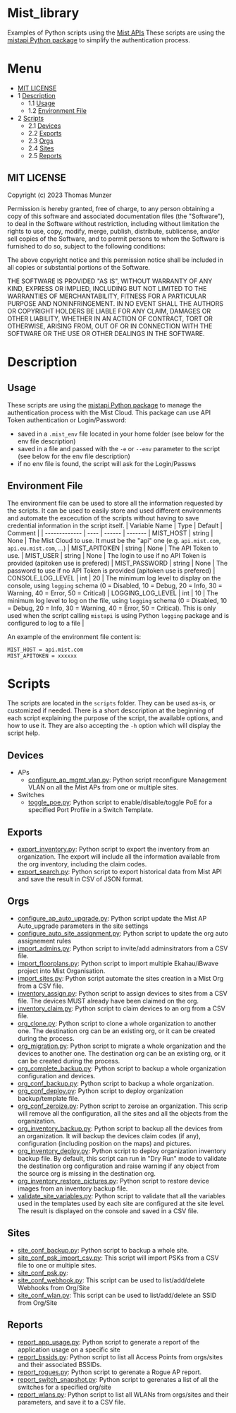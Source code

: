 
# Mist_library
Examples of Python scripts using the [Mist APIs](https://www.mist.com)
These scripts are using the [mistapi Python package](https://pypi.org/project/mistapi/) to simplify the authentication process.

# Menu
- [MIT LICENSE](#mit-license)
- 1 [Description](#description)
  - 1.1 [Usage](#usage)
  - 1.2 [Environment File](#environment-file)
- 2 [Scripts](#scripts)
  - 2.1 [Devices](#devices)
  - 2.2 [Exports](#exports)
  - 2.3 [Orgs](#orgs)
  - 2.4 [Sites](#sites)
  - 2.5 [Reports](#reports)

## MIT LICENSE
 
Copyright (c) 2023 Thomas Munzer

Permission is hereby granted, free of charge, to any person obtaining a copy of this software and associated documentation files (the "Software"), to deal in the  Software without restriction, including without limitation the rights to use, copy, modify, merge, publish, distribute, sublicense, and/or sell copies of the Software, and to permit persons to whom the Software is furnished to do so, subject to the following conditions:

The above copyright notice and this permission notice shall be included in all copies or substantial portions of the Software.

THE SOFTWARE IS PROVIDED "AS IS", WITHOUT WARRANTY OF ANY KIND, EXPRESS OR IMPLIED, INCLUDING BUT NOT LIMITED TO THE WARRANTIES OF MERCHANTABILITY, FITNESS FOR A PARTICULAR PURPOSE AND NONINFRINGEMENT. IN NO EVENT SHALL THE AUTHORS OR COPYRIGHT HOLDERS BE LIABLE FOR ANY CLAIM, DAMAGES OR OTHER LIABILITY, WHETHER IN AN ACTION OF CONTRACT, TORT OR OTHERWISE, ARISING FROM, OUT OF OR IN CONNECTION WITH THE SOFTWARE OR THE USE OR OTHER DEALINGS IN THE SOFTWARE.

# Description
## Usage
These scripts are using the [mistapi Python package](https://pypi.org/project/mistapi/) to manage the authentication process with the Mist Cloud.
This package can use API Token authentication or Login/Password:
- saved in a `.mist_env` file located in your home folder (see below for the env file description)
- saved in a file and passed with the `-e` or `--env` parameter to the script (see below for the env file description)
- if no env file is found, the script will ask for the Login/Passws

## Environment File
The environment file can be used to store all the information requested by the scripts. It can be used to easily store and used different environments and automate the excecution of the scripts without having to save credential information in the script itself.
| Variable Name | Type | Default | Comment |
| ------------- | ---- |  ------ | ------- |
MIST_HOST | string | None | The Mist Cloud to use. It must be the "api" one (e.g. `api.mist.com`, `api.eu.mist.com`, ...) |
MIST_APITOKEN | string | None | The API Token to use.  |
MIST_USER | string | None | The login to use if no API Token is provided (apitoken use is prefered) |
MIST_PASSWORD | string | None | The password to use if no API Token is provided (apitoken use is prefered) |
CONSOLE_LOG_LEVEL | int | 20 | The minimum log level to display on the console, using `logging` schema (0 = Disabled, 10 = Debug, 20 = Info, 30 = Warning, 40 = Error, 50 = Critical) |
LOGGING_LOG_LEVEL | int | 10 | The minimum log level to log on the file, using `logging` schema (0 = Disabled, 10 = Debug, 20 = Info, 30 = Warning, 40 = Error, 50 = Critical). This is only used when the script calling `mistapi` is using Python `logging` package and is configured to log to a file |

An example of the environment file content is:
```
MIST_HOST = api.mist.com
MIST_APITOKEN = xxxxxx
```

# Scripts
The scripts are located in the `scripts` folder. They can be used as-is, or customized if needed.
There is a short desccription at the beginning of each script explaining the purpose of the script, the available options, and how to use it. They are also accepting the `-h` option which will display the script help.

## Devices
- APs
    - [configure_ap_mgmt_vlan.py](https://github.com/tmunzer/mist_library/blob/master/scripts/devices/aps/configure_ap_mgmt_vlan.py): Python script reconfigure Management VLAN on all the Mist APs from one or multiple sites.
- Switches
    - [toggle_poe.py](https://github.com/tmunzer/mist_library/blob/master/scripts/devices/switches/toggle_poe.py): Python script to enable/disable/toggle PoE for a specified Port Profile in a Switch Template.
## Exports
- [export_inventory.py](https://github.com/tmunzer/mist_library/blob/master/scripts/exports/export_inventory.py): Python script to export the inventory from an organization. The export will include all the information available from the org inventory, including the claim codes.
- [export_search.py](https://github.com/tmunzer/mist_library/blob/master/scripts/exports/export_search.py): Python script to export historical data from Mist API and save the result in CSV of JSON format.
## Orgs
- [configure_ap_auto_upgrade.py](https://github.com/tmunzer/mist_library/blob/master/scripts/orgs/configure_ap_auto_upgrade.py): Python script update the Mist AP Auto_upgrade parameters in the site settings
- [configure_auto_site_assignment.py](https://github.com/tmunzer/mist_library/blob/master/scripts/orgs/configure_auto_site_assignment.py): Python script to update the org auto assignement rules
- [import_admins.py](https://github.com/tmunzer/mist_library/blob/master/scripts/orgs/import_admins.py): Python script to invite/add adminsitrators from a CSV file.
- [import_floorplans.py](https://github.com/tmunzer/mist_library/blob/master/scripts/orgs/import_floorplans.py): Python script to import multiple Ekahau/iBwave project into Mist Organisation.
- [import_sites.py](https://github.com/tmunzer/mist_library/blob/master/scripts/orgs/import_sites.py): Python script automate the sites creation in a Mist Org from a CSV file.
- [inventory_assign.py](https://github.com/tmunzer/mist_library/blob/master/scripts/orgs/inventory_assign.py): Python script to assign devices to sites from a CSV file. The devices MUST already have been claimed on the org.
- [inventory_claim.py](https://github.com/tmunzer/mist_library/blob/master/scripts/orgs/inventory_claim.py): Python script to claim devices to an org from a CSV file. 
- [org_clone.py](https://github.com/tmunzer/mist_library/blob/master/scripts/orgs/org_clone.py): Python script to clone a whole organization to another one. The destination org can be an existing org, or it can be created during the process.
- [org_migration.py](https://github.com/tmunzer/mist_library/blob/master/scripts/orgs/org_migration.py): Python script to migrate a whole organization and the devices to another one. The destination org can be an existing org, or it can be created during the process.
- [org_complete_backup.py](https://github.com/tmunzer/mist_library/blob/master/scripts/orgs/org_complete_backup.py): Python script to backup a whole organization configuration and devices. 
- [org_conf_backup.py](https://github.com/tmunzer/mist_library/blob/master/scripts/orgs/org_conf_backup.py): Python script to backup a whole organization.
- [org_conf_deploy.py](https://github.com/tmunzer/mist_library/blob/master/scripts/orgs/org_conf_deploy.py): Python script to deploy organization backup/template file.
- [org_conf_zeroize.py](https://github.com/tmunzer/mist_library/blob/master/scripts/orgs/org_conf_zeroize.py): Python script to zeroise an organization. This scrip will remove all the configuration, all the sites and all the objects from the organization.
- [org_inventory_backup.py](https://github.com/tmunzer/mist_library/blob/master/scripts/orgs/org_inventory_backup.py): Python script to backup all the devices from an organization. It will backup the devices claim codes (if any), configuration (including position on the maps) and pictures.
- [org_inventory_deploy.py](https://github.com/tmunzer/mist_library/blob/master/scripts/orgs/org_inventory_deploy.py): Python script to deploy organization inventory backup file. By default, this script can run in "Dry Run" mode to validate the destination org configuration and raise warning if any object from the source org is missing in the destination org.
- [org_inventory_restore_pictures.py](https://github.com/tmunzer/mist_library/blob/master/scripts/orgs/org_inventory_restore_pictures.py): Python script to restore device images from an inventory backup file.
- [validate_site_variables.py](https://github.com/tmunzer/mist_library/blob/master/scripts/orgs/validate_site_variables.py): Python script to validate that all the variables used in the templates used by each site are configured at the site level. The result is displayed on the console and saved in a CSV file.
## Sites
- [site_conf_backup.py](https://github.com/tmunzer/mist_library/blob/master/scripts/sites/site_conf_backup.py): Python script to backup a whole site.
- [site_conf_psk_import_csv.py](https://github.com/tmunzer/mist_library/blob/master/scripts/sites/site_conf_psk_import_csv.py): This script will import PSKs from a CSV file to one or multiple sites.
- [site_conf_psk.py](https://github.com/tmunzer/mist_library/blob/master/scripts/sites/site_conf_psk.py):  
- [site_conf_webhook.py](https://github.com/tmunzer/mist_library/blob/master/scripts/sites/site_conf_webhook.py): This script can be used to list/add/delete Webhooks from Org/Site
- [site_conf_wlan.py](https://github.com/tmunzer/mist_library/blob/master/scripts/sites/site_conf_wlan.py): This script can be used to list/add/delete an SSID from Org/Site
## Reports
- [report_app_usage.py](https://github.com/tmunzer/mist_library/blob/master/scripts/reports/report_app_usage.py): Python script to generate a report of the application usage on a specific site
- [report_bssids.py](https://github.com/tmunzer/mist_library/blob/master/scripts/reports/report_bssids.py): Python script to list all Access Points from orgs/sites and their associated BSSIDs. 
- [report_rogues.py](https://github.com/tmunzer/mist_library/blob/master/scripts/reports/report_rogues.py): Python script to gerenate a Rogue AP report.
- [report_switch_snapshot.py](https://github.com/tmunzer/mist_library/blob/master/scripts/reports/report_switch_snapshot.py): Python script to gerenates a list of all the switches for a specified org/site
- [report_wlans.py](https://github.com/tmunzer/mist_library/blob/master/scripts/reports/report_wlans.py): Python script to list all WLANs from orgs/sites and their parameters, and save it to a CSV file.

